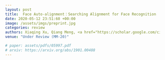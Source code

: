 ```yaml
---
layout: post
title:  Face Auto-alignment：Searching Alignment for Face Recognition
date: 2020-05-12 23:51:60 +00:00
image: /assets/imgs/preprint.jpg
categories: review
authors: Xiaqing Xu, Qiang Meng, <a href="https://scholar.google.com/citations?user=W8_JzNcAAAAJ"><strong><u>Jianzhu Guo</u></strong></a>, Yunxiao Qin, Chenxu Zhao
venue: "Under Review (MM-20)"

# paper: assets/pdfs/05997.pdf
# arxiv: https://arxiv.org/abs/1901.00488
---
```


<!-- We propose a novel face recognition method via meta-learning named Meta Face Recognition (MFR) to learn a generalized model performing well on unseen domains. Besides, we propose two benchmarks for generalized face recognition evaluation. The proposed benchmarks will be available at <a href="https://github.com/cleardusk/MFR">https://github.com/cleardusk/MFR</a>. -->